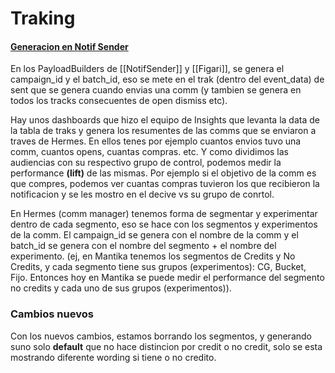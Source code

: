 # Traking
#### [Generacion en Notif Sender](https://github.com/mercadolibre/fury_growth-notification-sender/blob/e3df2698e4506b3a5fa5dd12592217ef2844aae1/cmd/api/usecases/services/payload/builder/notification.go#L568)

En los PayloadBuilders de [[NotifSender]] y [[Figari]], se genera el campaign_id y el batch_id, eso se mete en el trak (dentro del event_data) de sent que se genera cuando envias una comm (y tambien se genera en todos los tracks consecuentes de open dismiss etc).

Hay unos dashboards que hizo el equipo de Insights que levanta la data de la tabla de traks y genera los resumentes de las comms que se enviaron a traves de Hermes. En ellos tenes por ejemplo cuantos envios tuvo una comm, cuantos opens, cuantas compras. etc.
Y como dividimos las audiencias con su respectivo grupo de control, podemos medir la performance **(lift)** de las mismas.
Por ejemplo si el objetivo de la comm es que compres, podemos ver cuantas compras tuvieron los que recibieron la notificacion y se les mostro en el decive vs su grupo de conrtol.

En Hermes (comm manager) tenemos forma de segmentar y experimentar dentro de cada segmento, eso se hace con los segmentos y experimentos de la comm. El campaign_id se genera con el nombre de la comm y el batch_id se genera con el nombre del segmento + el nombre del experimento. (ej, en Mantika tenemos los segmentos de Credits y No Credits, y cada segmento tiene sus grupos (experimentos): CG, Bucket, Fijo. Entonces hoy en Mantika se puede medir el performance del segmento no credits y cada uno de sus grupos (experimentos)).

### Cambios nuevos
Con los nuevos cambios, estamos borrando los segmentos, y generando suno solo **default** que no hace distincion por credit o no credit, solo se esta mostrando diferente wording si tiene o no credito. 

